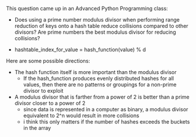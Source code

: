 This question came up in an Advanced Python Programming class:
* Does using a prime number modulus divisor when performing range reduction of keys onto a hash table reduce collisions compared to other divisors?  Are prime numbers the best modulus divisor for reducing collisions?

* hashtable_index_for_value = hash_function(value) % d

Here are some possible directions:
* The hash function itself is more important than the modulus divisor
  * If the hash_function produces evenly distributed hashes for all values, then there are no patterns or groupings for a non-prime divisor to exploit
* A modulus divisor that is farther from a power of 2 is better than a prime divisor closer to a power of 2
  * since data is represented in a computer as binary, a modulus divisor equivalent to 2^n would result in more collisions
  * i think this only matters if the number of hashes exceeds the buckets in the array
